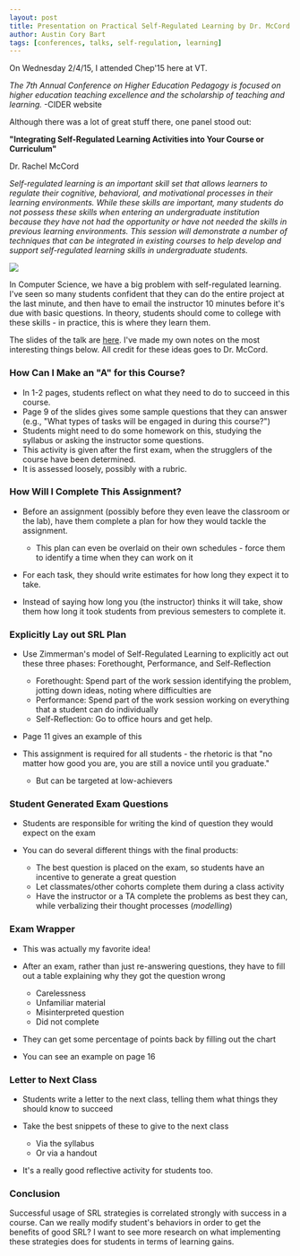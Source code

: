 ```yaml
---
layout: post
title: Presentation on Practical Self-Regulated Learning by Dr. McCord at CHEP'15
author: Austin Cory Bart
tags: [conferences, talks, self-regulation, learning]
---
```


On Wednesday 2/4/15, I attended Chep'15 here at VT.

_The 7th Annual Conference on Higher Education Pedagogy is focused on higher education teaching excellence and the scholarship of teaching and learning._  -CIDER website

Although there was a lot of great stuff there, one panel stood out:

**"Integrating Self-Regulated Learning Activities into Your Course or Curriculum"**

Dr. Rachel McCord

_Self-regulated learning is an important skill set that allows learners to regulate their cognitive, behavioral, and motivational processes in their learning environments. While these skills are important, many students do not possess these skills when entering an undergraduate institution because they have not had the opportunity or have not needed the skills in previous learning environments. This session will demonstrate a number of techniques that can be integrated in existing courses to help develop and support self-regulated learning skills in undergraduate students._

![](https://sites.google.com/a/vt.edu/acbart-eportfolio/_/rsrc/1472774541160/blog/presentationonpracticalself-regulatedlearningbydrmccordatchep15/11decerfZimm400.gif)

In Computer Science, we have a big problem with self-regulated learning. I've seen so many students confident that they can do the entire project at the last minute, and then have to email the instructor 10 minutes before it's due with basic questions. In theory, students should come to college with these skills - in practice, this is where they learn them.

  

The slides of the talk are [here](http://www.cideronline.org/confPresentations/files/presentation-2138-1.pdf). I've made my own notes on the most interesting things below. All credit for these ideas goes to Dr. McCord.

### How Can I Make an "A" for this Course?

*   In 1-2 pages, students reflect on what they need to do to succeed in this course.
*   Page 9 of the slides gives some sample questions that they can answer (e.g., "What types of tasks will be engaged in during this course?")
*   Students might need to do some homework on this, studying the syllabus or asking the instructor some questions.
*   This activity is given after the first exam, when the strugglers of the course have been determined.
*   It is assessed loosely, possibly with a rubric.

### How Will I Complete This Assignment?

*   Before an assignment (possibly before they even leave the classroom or the lab), have them complete a plan for how they would tackle the assignment.

    *   This plan can even be overlaid on their own schedules - force them to identify a time when they can work on it

*   For each task, they should write estimates for how long they expect it to take.
*   Instead of saying how long you (the instructor) thinks it will take, show them how long it took students from previous semesters to complete it.

### Explicitly Lay out SRL Plan

*   Use Zimmerman's model of Self-Regulated Learning to explicitly act out these three phases: Forethought, Performance, and Self-Reflection

    *   Forethought: Spend part of the work session identifying the problem, jotting down ideas, noting where difficulties are
    *   Performance: Spend part of the work session working on everything that a student can do individually
    *   Self-Reflection: Go to office hours and get help.

*   Page 11 gives an example of this
*   This assignment is required for all students - the rhetoric is that "no matter how good you are, you are still a novice until you graduate."

    *   But can be targeted at low-achievers

### Student Generated Exam Questions

*   Students are responsible for writing the kind of question they would expect on the exam
*   You can do several different things with the final products:

    *   The best question is placed on the exam, so students have an incentive to generate a great question
    *   Let classmates/other cohorts complete them during a class activity
    *   Have the instructor or a TA complete the problems as best they can, while verbalizing their thought processes (_modelling_)

### Exam Wrapper

*   This was actually my favorite idea!
*   After an exam, rather than just re-answering questions, they have to fill out a table explaining why they got the question wrong

    *   Carelessness
    *   Unfamiliar material
    *   Misinterpreted question
    *   Did not complete

*   They can get some percentage of points back by filling out the chart
*   You can see an example on page 16

### Letter to Next Class

*   Students write a letter to the next class, telling them what things they should know to succeed
*   Take the best snippets of these to give to the next class

    *   Via the syllabus
    *   Or via a handout

*   It's a really good reflective activity for students too.

### Conclusion

Successful usage of SRL strategies is correlated strongly with success in a course. Can we really modify student's behaviors in order to get the benefits of good SRL? I want to see more research on what implementing these strategies does for students in terms of learning gains.